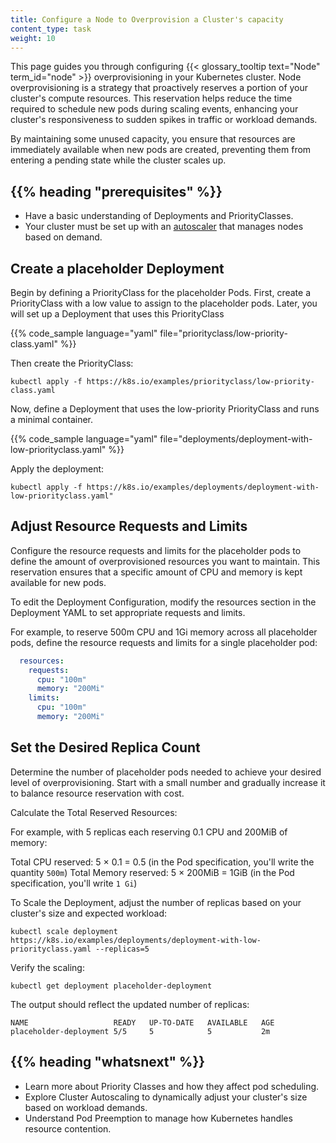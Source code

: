 ```yaml
---
title: Configure a Node to Overprovision a Cluster's capacity
content_type: task
weight: 10
---
```



<!-- overview -->

This page guides you through configuring {{< glossary_tooltip text="Node" term_id="node" >}} overprovisioning in your Kubernetes cluster. Node overprovisioning is a strategy that proactively reserves a portion of your cluster's compute resources. This reservation helps reduce the time required to schedule new pods during scaling events, enhancing your cluster's responsiveness to sudden spikes in traffic or workload demands. 

By maintaining some unused capacity, you ensure that resources are immediately available when new pods are created, preventing them from entering a pending state while the cluster scales up.

## {{% heading "prerequisites" %}}

- Have a basic understanding of Deployments and PriorityClasses.
- Your cluster must be set up with an [autoscaler](/docs/concepts/cluster-administration/cluster-autoscaling/)
  that manages nodes based on demand.

<!-- steps -->

## Create a placeholder Deployment

Begin by defining a PriorityClass for the placeholder Pods. First, create a PriorityClass with a low value to assign to the placeholder pods.
Later, you will set up a Deployment that uses this PriorityClass

{{% code_sample language="yaml" file="priorityclass/low-priority-class.yaml" %}}

Then create the PriorityClass:

```shell
kubectl apply -f https://k8s.io/examples/priorityclass/low-priority-class.yaml
```

Now, define a Deployment that uses the low-priority PriorityClass and runs a minimal container.

{{% code_sample language="yaml" file="deployments/deployment-with-low-priorityclass.yaml" %}}

Apply the deployment:

```shell
kubectl apply -f https://k8s.io/examples/deployments/deployment-with-low-priorityclass.yaml"
```

## Adjust Resource Requests and Limits

Configure the resource requests and limits for the placeholder pods to define the amount of overprovisioned resources you want to maintain. This reservation ensures that a specific amount of CPU and memory is kept available for new pods.

To edit the Deployment Configuration, modify the resources section in the Deployment YAML to set appropriate requests and limits. 

For example, to reserve 500m CPU and 1Gi memory across all placeholder pods, define the resource requests and limits for a single placeholder pod:

```yaml
  resources:
    requests:
      cpu: "100m"
      memory: "200Mi"
    limits:
      cpu: "100m"
      memory: "200Mi"
```

## Set the Desired Replica Count

Determine the number of placeholder pods needed to achieve your desired level of overprovisioning. Start with a small number and gradually increase it to balance resource reservation with cost.

Calculate the Total Reserved Resources:

For example, with 5 replicas each reserving 0.1 CPU and 200MiB of memory:

Total CPU reserved: 5 × 0.1 = 0.5 (in the Pod specification, you'll write the quantity `500m`)
Total Memory reserved: 5 × 200MiB = 1GiB (in the Pod specification, you'll write `1 Gi`)

To Scale the Deployment, adjust the number of replicas based on your cluster's size and expected workload:

```shell
kubectl scale deployment https://k8s.io/examples/deployments/deployment-with-low-priorityclass.yaml --replicas=5
```

Verify the scaling:

```shell
kubectl get deployment placeholder-deployment
```

The output should reflect the updated number of replicas:

```none
NAME                   READY   UP-TO-DATE   AVAILABLE   AGE
placeholder-deployment 5/5     5            5           2m
```

## {{% heading "whatsnext" %}}

- Learn more about Priority Classes and how they affect pod scheduling.
- Explore Cluster Autoscaling to dynamically adjust your cluster's size based on workload demands.
- Understand Pod Preemption to manage how Kubernetes handles resource contention.